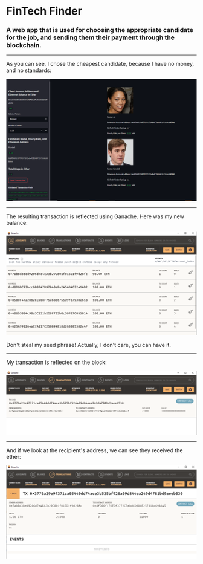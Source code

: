 # FinTech Finder

### A web app that is used for choosing the appropriate candidate for the job, and sending them their payment through the blockchain.
---
As you can see, I chose the cheapest candidate, because I have no money, and no standards:

![Web Interface](Images/Web_App_Interface.PNG)

---
The resulting transaction is reflected using Ganache.  Here was my new balance:

![New Balance](Images/Ganache_Balance.PNG)

Don't steal my seed phrase!  Actually, I don't care, you can have it.

---
My transaction is reflected on the block:

![Transaction](Images/Ganache_Transaction.PNG)

---
And if we look at the recipient's address, we can see they received the ether:

![Recipient](Images/Ganache_Recipient.PNG)